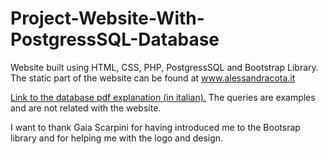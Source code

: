 # Project-Website-With-PostgressSQL-Database
Website built using HTML, CSS, PHP, PostgressSQL and Bootstrap Library.
The static part of the website can be found at www.alessandracota.it

[Link to the database pdf explanation (in italian).](https://github.com/carlomerola/Project-Website-With-PostgressSQL-Database/blob/main/Merola-Progetto_Basi_Dati_pdf.pdf)  The queries are examples and are not related with the website.

I want to thank Gaia Scarpini for having introduced me to the Bootsrap library and for helping me with the logo and design.
